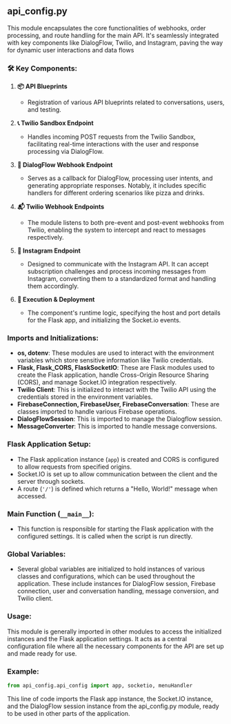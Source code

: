 ## api_config.py

This module encapsulates the core functionalities of webhooks, order processing, and route handling for the main API. 
It's seamlessly integrated with key components like DialogFlow, Twilio, and Instagram, paving the way for dynamic user 
interactions and data flows

### 🛠 Key Components:

1. **📦 API Blueprints**
    - Registration of various API blueprints related to conversations, users, and testing.

2. **📞 Twilio Sandbox Endpoint**
    - Handles incoming POST requests from the Twilio Sandbox, facilitating real-time interactions with the user and response processing via DialogFlow.

3. **🔮 DialogFlow Webhook Endpoint**
    - Serves as a callback for DialogFlow, processing user intents, and generating appropriate responses. Notably, it includes specific handlers for different ordering scenarios like pizza and drinks.

4. **📬 Twilio Webhook Endpoints**
    - The module listens to both pre-event and post-event webhooks from Twilio, enabling the system to intercept and react to messages respectively.

5. **📸 Instagram Endpoint**
    - Designed to communicate with the Instagram API. It can accept subscription challenges and process incoming messages from Instagram, converting them to a standardized format and handling them accordingly.

6. **🚀 Execution & Deployment**
    - The component's runtime logic, specifying the host and port details for the Flask app, and initializing the Socket.io events.

### Imports and Initializations:
- **os, dotenv**: These modules are used to interact with the environment variables which store sensitive information like Twilio credentials.
- **Flask, Flask_CORS, FlaskSocketIO**: These are Flask modules used to create the Flask application, handle Cross-Origin Resource Sharing (CORS), and manage Socket.IO integration respectively.
- **Twilio Client**: This is initialized to interact with the Twilio API using the credentials stored in the environment variables.
- **FirebaseConnection, FirebaseUser, FirebaseConversation**: These are classes imported to handle various Firebase operations.
- **DialogFlowSession**: This is imported to manage the Dialogflow session.
- **MessageConverter**: This is imported to handle message conversions.

### Flask Application Setup:
- The Flask application instance (`app`) is created and CORS is configured to allow requests from specified origins.
- Socket.IO is set up to allow communication between the client and the server through sockets.
- A route (`'/'`) is defined which returns a "Hello, World!" message when accessed.

### Main Function (`__main__`):
- This function is responsible for starting the Flask application with the configured settings. It is called when the script is run directly.

### Global Variables:
- Several global variables are initialized to hold instances of various classes and configurations, which can be used throughout the application. These include instances for DialogFlow session, Firebase connection, user and conversation handling, message conversion, and Twilio client.

### Usage:
This module is generally imported in other modules to access the initialized instances and the Flask application settings. It acts as a central configuration file where all the necessary components for the API are set up and made ready for use.

### Example:

```python
from api_config.api_config import app, socketio, menuHandler
```

This line of code imports the Flask app instance, the Socket.IO instance, and the DialogFlow session instance from the api_config.py module, ready to be used in other parts of the application.